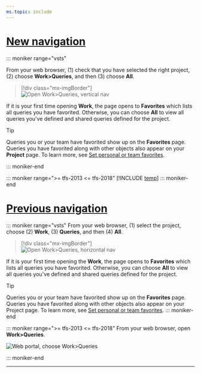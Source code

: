 ```yaml
---
ms.topic: include
---
```



# [New navigation](#tab/new-nav)

::: moniker range="vsts"

From your web browser, (1) check that you have selected the right project, (2) choose **Work>Queries**, and then (3) choose **All**. 
 
> [!div class="mx-imgBorder"]  
> ![Open Work>Queries, vertical nav](/vsts/work/track/_img/view-run-queries/open-queries-vert.png) 

If it is your first time opening **Work**, the page opens to **Favorites** which lists all queries you have favorited. Otherwise, you can choose **All** to view all queries you've defined and shared queries defined for the project.  

> [!TIP]    
> Queries you or your team have favorited show up on the **Favorites** page. Queries you have favorited along with other objects also appear on your **Project** page. To learn more, see [Set personal or team favorites](/vsts/project/navigation/set-favorites). 

::: moniker-end

::: moniker range=">= tfs-2013 <= tfs-2018"
[!INCLUDE [temp](../_shared/new-agile-hubs-feature-not-supported.md)] 
::: moniker-end

# [Previous navigation](#tab/previous-nav)

::: moniker range="vsts"
From your web browser, (1) select the project, choose (2) **Work**, (3) **Queries**, and then (4) **All**.

> [!div class="mx-imgBorder"]  
> ![Open Work>Queries, horizontal nav](/vsts/work/track/_img/view-run-queries/open-queries-hor.png)  

If it is your first time opening the **Work**, the page opens to **Favorites** which lists all queries you have favorited. Otherwise, you can choose **All** to view all queries you've defined and shared queries defined for the project.  

> [!TIP]    
> Queries you or your team have favorited show up on the **Favorites** page. Queries you have favorited along with other objects also appear on your Project page. To learn more, see [Set personal or team favorites](/vsts/project/navigation/set-favorites). 
::: moniker-end

::: moniker range=">= tfs-2013 <= tfs-2018"
From your web browser, open **Work>Queries**. 

![Web portal, choose Work>Queries](/vsts/work/track/_img/view-run-queries/open-hub-page.png) 

::: moniker-end

---